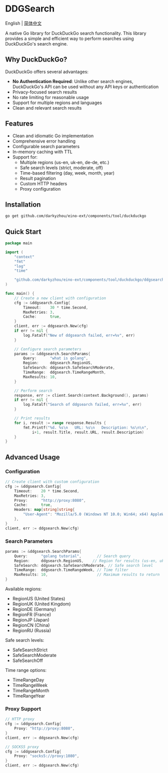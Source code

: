 # DDGSearch

English | [简体中文](README_zh.md)

A native Go library for DuckDuckGo search functionality. This library provides a simple and efficient way to perform searches using DuckDuckGo's search engine.

## Why DuckDuckGo?

DuckDuckGo offers several advantages:
- **No Authentication Required**: Unlike other search engines, DuckDuckGo's API can be used without any API keys or authentication
- Privacy-focused search results
- No rate limiting for reasonable usage
- Support for multiple regions and languages
- Clean and relevant search results

## Features

- Clean and idiomatic Go implementation
- Comprehensive error handling
- Configurable search parameters
- In-memory caching with TTL
- Support for:
  - Multiple regions (us-en, uk-en, de-de, etc.)
  - Safe search levels (strict, moderate, off)
  - Time-based filtering (day, week, month, year)
  - Result pagination
  - Custom HTTP headers
  - Proxy configuration

## Installation

```bash
go get github.com/darkyzhou/eino-ext/components/tool/duckduckgo
```

## Quick Start

```go
package main

import (
    "context"
    "fmt"
    "log"
    "time"

    "github.com/darkyzhou/eino-ext/components/tool/duckduckgo/ddgsearch"
)

func main() {
    // Create a new client with configuration
    cfg := &ddgsearch.Config{
        Timeout:    30 * time.Second,
        MaxRetries: 3,
        Cache:      true,
    }
    client, err := ddgsearch.New(cfg)
    if err != nil {
        log.Fatalf("New of ddgsearch failed, err=%v", err)
    }

    // Configure search parameters
    params := &ddgsearch.SearchParams{
        Query:      "what is golang",
        Region:     ddgsearch.RegionUS,
        SafeSearch: ddgsearch.SafeSearchModerate,
        TimeRange:  ddgsearch.TimeRangeMonth,
        MaxResults: 10,
    }

    // Perform search
    response, err := client.Search(context.Background(), params)
    if err != nil {
        log.Fatalf("Search of ddgsearch failed, err=%v", err)
    }

    // Print results
    for i, result := range response.Results {
        fmt.Printf("%d. %s\n   URL: %s\n   Description: %s\n\n", 
            i+1, result.Title, result.URL, result.Description)
    }
}
```

## Advanced Usage

### Configuration

```go
// Create client with custom configuration
cfg := &ddgsearch.Config{
    Timeout:    20 * time.Second,
    MaxRetries: 3,
    Proxy:      "http://proxy:8080",
    Cache:      true,
    Headers: map[string]string{
        "User-Agent": "Mozilla/5.0 (Windows NT 10.0; Win64; x64) AppleWebKit/537.36 (KHTML, like Gecko) Chrome/91.0.4472.124 Safari/537.36",
    },
}
client, err := ddgsearch.New(cfg)
```

### Search Parameters

```go
params := &ddgsearch.SearchParams{
    Query:      "golang tutorial",       // Search query
    Region:     ddgsearch.RegionUS,    // Region for results (us-en, uk-en, etc.)
    SafeSearch: ddgsearch.SafeSearchModerate, // Safe search level
    TimeRange:  ddgsearch.TimeRangeWeek, // Time filter
    MaxResults: 10,                      // Maximum results to return
}
```

Available regions:
- RegionUS (United States)
- RegionUK (United Kingdom)
- RegionDE (Germany)
- RegionFR (France)
- RegionJP (Japan)
- RegionCN (China)
- RegionRU (Russia)

Safe search levels:
- SafeSearchStrict
- SafeSearchModerate
- SafeSearchOff

Time range options:
- TimeRangeDay
- TimeRangeWeek
- TimeRangeMonth
- TimeRangeYear

### Proxy Support

```go
// HTTP proxy
cfg := &ddgsearch.Config{
    Proxy: "http://proxy:8080",
}
client, err := ddgsearch.New(cfg)

// SOCKS5 proxy
cfg := &ddgsearch.Config{
    Proxy: "socks5://proxy:1080",
}
client, err := ddgsearch.New(cfg)
```
